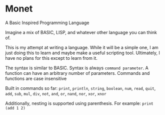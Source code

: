 # Monet
A Basic Inspired Programming Language

Imagine a mix of BASIC, LISP, and whatever other language you can think of.

This is my attempt at writing a language. While it will be a simple one, I am just doing this to learn and maybe make a useful scripting tool. Ultimately, I have no plans for this except to learn from it.

The syntax is similar to BASIC. Syntax is always 
`command parameter`. A function can have an arbitrary number of parameters. Commands and functions are case insensitive

Built in commands so far:
`print`, `println`, `string`, `boolean`, `num`, `read`, `quit`, `add`, `sub`, `mul`, `div`, `not`, `and`, `or`, `nand`, `nor`, `xor`, `xnor`

Additionally, nesting is supported using parenthesis. For example:
`print (add 1 2)`

